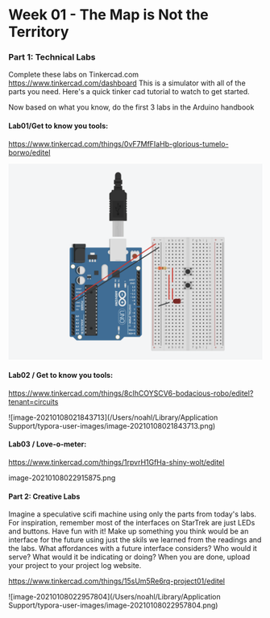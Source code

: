 



# Week 01 - The Map is Not the Territory

### Part 1: Technical Labs

Complete these labs on Tinkercad.com https://www.tinkercad.com/dashboard This is a simulator with all of the parts you need. Here's a quick tinker cad tutorial to watch to get started.

Now based on what you know, do the first 3 labs in the Arduino handbook

#### Lab01/Get to know you tools:

https://www.tinkercad.com/things/0vF7MfFIaHb-glorious-tumelo-borwo/editel

![image](https://github.com/mylin04202/img/blob/main/w1l01.png)



#### Lab02 / Get to know you tools:

https://www.tinkercad.com/things/8cIhCOYSCV6-bodacious-robo/editel?tenant=circuits

![image-20210108021843713](/Users/noahl/Library/Application Support/typora-user-images/image-20210108021843713.png)



#### Lab03 / Love-o-meter:

https://www.tinkercad.com/things/1rpvrH1GfHa-shiny-wolt/editel

image-20210108022915875.png


#### Part 2: Creative Labs

Imagine a speculative scifi machine using only the parts from today's labs. For inspiration, remember most of the interfaces on StarTrek are just LEDs and buttons. Have fun with it! Make up something you think would be an interface for the future using just the skils we learned from the readings and the labs. What affordances with a future interface considers? Who would it serve? What would it be indicating or doing? When you are done, upload your project to your project log website.



https://www.tinkercad.com/things/15sUm5Re6rq-project01/editel

![image-20210108022957804](/Users/noahl/Library/Application Support/typora-user-images/image-20210108022957804.png)

